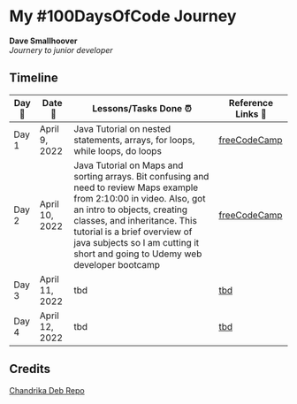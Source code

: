 # My #100DaysOfCode Journey

**Dave Smallhoover**  
*Journery to junior developer*

## Timeline

|**Day:pushpin:**|**Date &nbsp;:calendar:**|**Lessons/Tasks Done :alarm_clock:**| **Reference Links :link:**|
|------|-----------------|--------------------|---------------------|
|Day 1|April 9, 2022| Java Tutorial on nested statements, arrays, for loops, while loops, do loops | [freeCodeCamp](https://www.youtube.com/watch?v=GoXwIVyNvX0)|
|Day 2|April 10, 2022| Java Tutorial on Maps and sorting arrays. Bit confusing and need to review Maps example from 2:10:00 in video. Also, got an intro to objects, creating classes, and inheritance. This tutorial is a brief overview of java subjects so I am cutting it short and going to Udemy web developer bootcamp | [freeCodeCamp](https://www.youtube.com/watch?v=GoXwIVyNvX0)|
|Day 3|April 11, 2022| tbd | [tbd](tbd)|
|Day 4|April 12, 2022| tbd | [tbd](tbd)|

## Credits

[Chandrika Deb Repo](https://github.com/chandrikadeb7/100DaysOfCode/blob/master/README.md)
